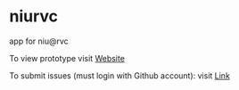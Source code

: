 # niurvc
app for niu@rvc 

To view prototype visit [Website](http://www.rvchourofcode.com/niurvc.html)

To submit issues (must login with Github account): visit [Link](https://waffle.io/rvcapps/niurvc) 
